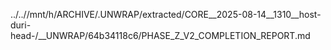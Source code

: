 ../..//mnt/h/ARCHIVE/.UNWRAP/extracted/CORE__2025-08-14__1310__host-duri-head-/__UNWRAP/64b34118c6/PHASE_Z_V2_COMPLETION_REPORT.md
